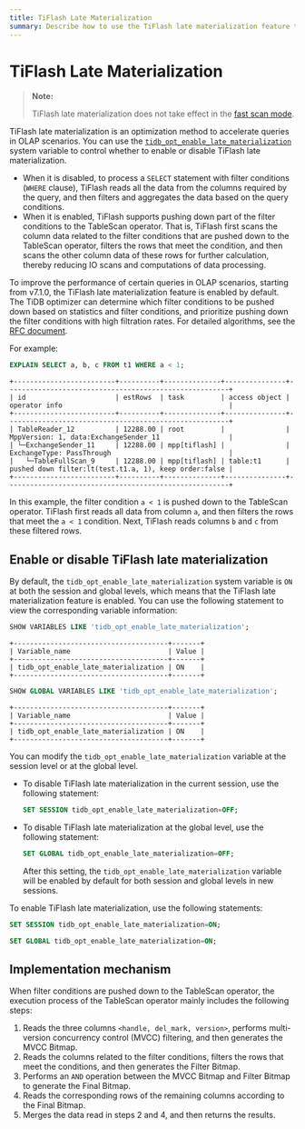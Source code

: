 ```yaml
---
title: TiFlash Late Materialization
summary: Describe how to use the TiFlash late materialization feature to accelerate queries in OLAP scenarios.
---
```


# TiFlash Late Materialization

> **Note:**
>
> TiFlash late materialization does not take effect in the [fast scan mode](/tiflash/use-fastscan.md).

TiFlash late materialization is an optimization method to accelerate queries in OLAP scenarios. You can use the [`tidb_opt_enable_late_materialization`](/system-variables.md#tidb_opt_enable_late_materialization-new-in-v700) system variable to control whether to enable or disable TiFlash late materialization.

- When it is disabled, to process a `SELECT` statement with filter conditions (`WHERE` clause), TiFlash reads all the data from the columns required by the query, and then filters and aggregates the data based on the query conditions.
- When it is enabled, TiFlash supports pushing down part of the filter conditions to the TableScan operator. That is, TiFlash first scans the column data related to the filter conditions that are pushed down to the TableScan operator, filters the rows that meet the condition, and then scans the other column data of these rows for further calculation, thereby reducing IO scans and computations of data processing.

To improve the performance of certain queries in OLAP scenarios, starting from v7.1.0, the TiFlash late materialization feature is enabled by default. The TiDB optimizer can determine which filter conditions to be pushed down based on statistics and filter conditions, and prioritize pushing down the filter conditions with high filtration rates. For detailed algorithms, see the [RFC document](https://github.com/pingcap/tidb/tree/release-7.5/docs/design/2022-12-06-support-late-materialization.md).

For example:

```sql
EXPLAIN SELECT a, b, c FROM t1 WHERE a < 1;
```

```
+-------------------------+----------+--------------+---------------+-------------------------------------------------------+
| id                      | estRows  | task         | access object | operator info                                         |
+-------------------------+----------+--------------+---------------+-------------------------------------------------------+
| TableReader_12          | 12288.00 | root         |               | MppVersion: 1, data:ExchangeSender_11                 |
| └─ExchangeSender_11     | 12288.00 | mpp[tiflash] |               | ExchangeType: PassThrough                             |
|   └─TableFullScan_9     | 12288.00 | mpp[tiflash] | table:t1      | pushed down filter:lt(test.t1.a, 1), keep order:false |
+-------------------------+----------+--------------+---------------+-------------------------------------------------------+
```

In this example, the filter condition `a < 1` is pushed down to the TableScan operator. TiFlash first reads all data from column `a`, and then filters the rows that meet the `a < 1` condition. Next, TiFlash reads columns `b` and `c` from these filtered rows.

## Enable or disable TiFlash late materialization

By default, the `tidb_opt_enable_late_materialization` system variable is `ON` at both the session and global levels, which means that the TiFlash late materialization feature is enabled. You can use the following statement to view the corresponding variable information:

```sql
SHOW VARIABLES LIKE 'tidb_opt_enable_late_materialization';
```

```
+--------------------------------------+-------+
| Variable_name                        | Value |
+--------------------------------------+-------+
| tidb_opt_enable_late_materialization | ON    |
+--------------------------------------+-------+
```

```sql
SHOW GLOBAL VARIABLES LIKE 'tidb_opt_enable_late_materialization';
```

```
+--------------------------------------+-------+
| Variable_name                        | Value |
+--------------------------------------+-------+
| tidb_opt_enable_late_materialization | ON    |
+--------------------------------------+-------+
```

You can modify the `tidb_opt_enable_late_materialization` variable at the session level or at the global level.

- To disable TiFlash late materialization in the current session, use the following statement:

    ```sql
    SET SESSION tidb_opt_enable_late_materialization=OFF;
    ```

- To disable TiFlash late materialization at the global level, use the following statement:

    ```sql
    SET GLOBAL tidb_opt_enable_late_materialization=OFF;
    ```

    After this setting, the `tidb_opt_enable_late_materialization` variable will be enabled by default for both session and global levels in new sessions.

To enable TiFlash late materialization, use the following statements:

```sql
SET SESSION tidb_opt_enable_late_materialization=ON;
```

```sql
SET GLOBAL tidb_opt_enable_late_materialization=ON;
```

## Implementation mechanism

When filter conditions are pushed down to the TableScan operator, the execution process of the TableScan operator mainly includes the following steps:

1. Reads the three columns `<handle, del_mark, version>`, performs multi-version concurrency control (MVCC) filtering, and then generates the MVCC Bitmap.
2. Reads the columns related to the filter conditions, filters the rows that meet the conditions, and then generates the Filter Bitmap.
3. Performs an `AND` operation between the MVCC Bitmap and Filter Bitmap to generate the Final Bitmap.
4. Reads the corresponding rows of the remaining columns according to the Final Bitmap.
5. Merges the data read in steps 2 and 4, and then returns the results.
